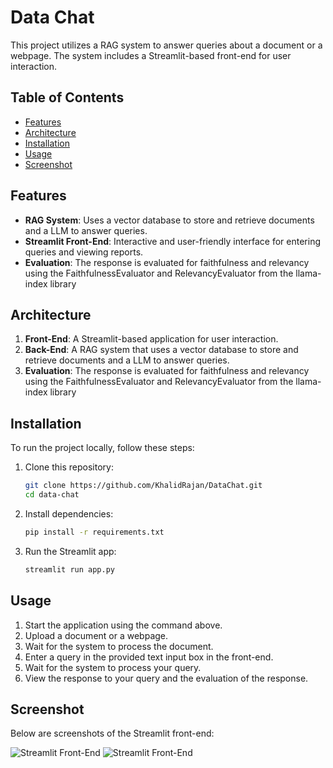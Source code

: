  # Data Chat

This project utilizes a RAG system to answer queries about a document or a webpage. The system includes a Streamlit-based front-end for user interaction.

## Table of Contents

- [Features](#features)
- [Architecture](#architecture)
- [Installation](#installation)
- [Usage](#usage)
- [Screenshot](#screenshot)

## Features

- **RAG System**: Uses a vector database to store and retrieve documents and a LLM to answer queries.
- **Streamlit Front-End**: Interactive and user-friendly interface for entering queries and viewing reports.
- **Evaluation**: The response is evaluated for faithfulness and relevancy using the FaithfulnessEvaluator and RelevancyEvaluator from the llama-index library

## Architecture

1. **Front-End**: A Streamlit-based application for user interaction.
2. **Back-End**: A RAG system that uses a vector database to store and retrieve documents and a LLM to answer queries.
3. **Evaluation**: The response is evaluated for faithfulness and relevancy using the FaithfulnessEvaluator and RelevancyEvaluator from the llama-index library

## Installation

To run the project locally, follow these steps:

1. Clone this repository:

   ```bash
   git clone https://github.com/KhalidRajan/DataChat.git
   cd data-chat

2. Install dependencies:

    ```bash
    pip install -r requirements.txt

3. Run the Streamlit app:

    ```bash
    streamlit run app.py  

## Usage

1. Start the application using the command above.
2. Upload a document or a webpage.
3. Wait for the system to process the document.
4. Enter a query in the provided text input box in the front-end.
5. Wait for the system to process your query.
6. View the response to your query and the evaluation of the response.

## Screenshot

Below are screenshots of the Streamlit front-end:

![Streamlit Front-End](ui_screenshot_doc.png)
![Streamlit Front-End](ui_screenshot_web.png)
